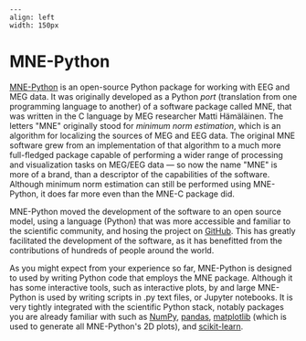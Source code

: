 ```{figure} images/mne_logo.png
---
align: left
width: 150px
```
# MNE-Python

[MNE-Python](https://mne.tools/) is an open-source Python package for working with EEG and MEG data. It was originally developed as a Python *port* (translation from one programming language to another) of a software package called MNE, that was written in the C language by MEG researcher Matti Hämäläinen. The letters "MNE" originally stood for *minimum norm estimation*, which is an algorithm for localizing the sources of MEG and EEG data. The original MNE software grew from an implementation of that algorithm to a much more full-fledged package capable of performing a wider range of processing and visualization tasks on MEG/EEG data — so now the name "MNE" is more of a brand, than a descriptor of the capabilities of the software. Although minimum norm estimation can still be performed using MNE-Python, it does far more even than the MNE-C package did.

MNE-Python moved the development of the software to an open source model, using a language (Python) that was more accessible and familiar to the scientific community, and hosing the project on [GitHub](https://github.com/mne-tools/mne-python). This has greatly facilitated the development of the software, as it has benefitted from the contributions of hundreds of people around the world.

As you might expect from your experience so far, MNE-Python is designed to used by writing Python code that employs the MNE package. Although it has some interactive tools, such as interactive plots, by and large MNE-Python is used by writing scripts in .py text files, or Jupyter notebooks. It is very tightly integrated with the scientific Python stack, notably packages you are already familiar with such as [NumPy](https://numpy.org), [pandas](https://numpy.org), [matplotlib](https://matplotlib.org/) (which is used to generate all MNE-Python's 2D plots), and [scikit-learn](https://scikit-learn.org/stable/).
